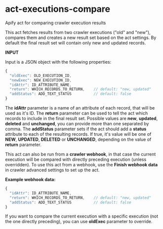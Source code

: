 # act-executions-compare
Apify act for comparing crawler execution results

This act fetches results from two crawler executions ("old" and "new"), 
compares them and creates a new result set based on the act settings.
By default the final result set will contain only new and updated records.

**INPUT**

Input is a JSON object with the following properties:

```javascript
{
  "oldExec": OLD_EXECUTION_ID,
  "newExec": NEW_EXECUTION_ID,
  "idAttr": ID_ATTRIBUTE_NAME,
  "return": WHICH_RECORDS_TO_RETURN,    // default: "new, updated"
  "addStatus": ADD_TEXT_STATUS          // default: false
}
```

The __idAttr__ parameter is a name of an attribute of each record, that will be used as it's ID.
The __return__ parameter can be used to tell the act which records to include in the final result set.
Possible values are __new__, __updated__, __deleted__ and __unchanged__, you can provide more than one separated by comma.
The __addStatus__ parameter sets if the act should add a __status__ attribute to each of the resulting records.
If true, it's value will be one of __NEW__, __UPDATED__, __DELETED__ or __UNCHANGED__, depending on the value of __return__ parameter.

This act can also be run from a __crawler webhook__, in that case the current execution will be compared with directly preceding execution (unless overridden). To use this act from a webhook, use the __Finish webhook data__ in crawler advanced settings to set up the act. 

__Example webhook data:__ 

```javascript
{
  "idAttr": ID_ATTRIBUTE_NAME,
  "return": WHICH_RECORDS_TO_RETURN,    // default: "new, updated"
  "addStatus": ADD_TEXT_STATUS          // default: false
}
```

If you want to compare the current execution with a specific execution (not the one directly preceding), 
you can use __oldExec__ parameter to override.
